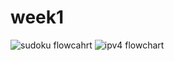 # week1

![sudoku flowcahrt](https://github.com/user-attachments/assets/60347f94-c9de-4c90-8d8a-b8c5a56780f2)
![ipv4 flowchart](https://github.com/user-attachments/assets/279d45f9-1786-4306-b0da-3a9dd932b352)
